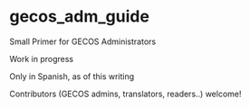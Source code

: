# gecos_adm_guide
Small Primer for GECOS Administrators

Work in progress

Only in Spanish, as of this writing 

Contributors (GECOS admins, translators, readers..) welcome!
